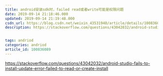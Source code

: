 ```yaml
---
title: android安装sdk时，failed read或者write可能是权限问题
date: 2019-09-14 21:18:46.000
updated: 2019-09-14 21:19:48.000
csdn_url: https://blog.csdn.net/weixin_43531940/article/details/100836089
description: https://stackoverflow.com/questions/43042032/android-studio-fails-to-install-update-error-failed-to-read-or-create-install


tags: andriod
categories: andriod
article_id: 100836089
---
```

﻿https://stackoverflow.com/questions/43042032/android-studio-fails-to-install-update-error-failed-to-read-or-create-install
